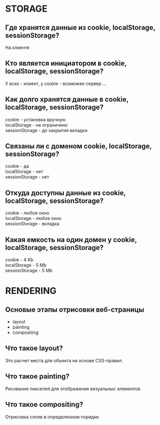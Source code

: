 # STORAGE
## Где хранятся данные из cookie, localStorage, sessionStorage?
На клиенте

## Кто является инициатором в cookie, localStorage, sessionStorage?
У всех - клиент, у cookie - возможен сервер
...

## Как долго хранятся данные в cookie, localStorage, sessionStorage?
cookie - установка вручную  
localStorage - не ограничено  
sessionStorage - до закрытия вкладки

## Связаны ли с доменом cookie, localStorage, sessionStorage?
cookie - да  
localStorage - нет  
sessionStorage - нет

## Откуда доступны данные из cookie, localStorage, sessionStorage?
cookie - любое окно  
localStorage - любое окно  
sessionStorage - вкладка

## Какая емкость на один домен у cookie, localStorage, sessionStorage?
cookie - 4 Kb  
localStorage - 5 Mb  
sessionStorage - 5 Mb

# RENDERING

## Основые этапы отрисовки веб-страницы
- layout
- painting
- compositing

## Что такое layout?
Это расчет места для объекта на основе CSS-правил.

## Что такое painting?
Рисование пикселей для отображения визуальных элементов.

## Что такое compositing?
Отрисовка слоев в определенном порядке.